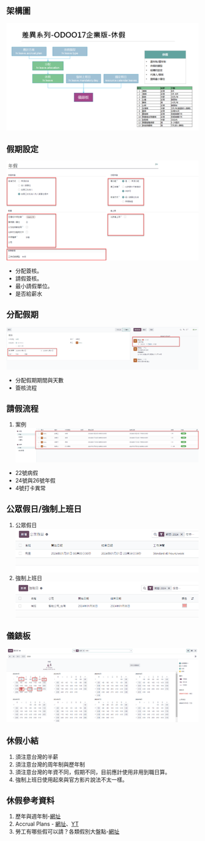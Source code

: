 ## 架構圖
![Alt text](https://github.com/ksharry/2024-ODOO17-Enterprise-Plan/blob/main/pic/F172501.png?raw=true)

## 假期設定
![Alt text](https://github.com/ksharry/2024-ODOO17-Enterprise-Plan/blob/main/pic/F172502.png?raw=true)
  + 分配簽核。
  + 請假簽核。
  + 最小請假單位。
  + 是否給薪水


## 分配假期
![Alt text](https://github.com/ksharry/2024-ODOO17-Enterprise-Plan/blob/main/pic/F172504.png?raw=true)
  + 分配假期期間與天數
  + 簽核流程


## 請假流程
1. 案例
![Alt text](https://github.com/ksharry/2024-ODOO17-Enterprise-Plan/blob/main/pic/F172503.png?raw=true)
  + 22號病假
  + 24號與26號年假
  + 4號打卡異常

## 公眾假日/強制上班日
1. 公眾假日
![Alt text](https://github.com/ksharry/2024-ODOO17-Enterprise-Plan/blob/main/pic/F172505.png?raw=true)
2. 強制上班日
![Alt text](https://github.com/ksharry/2024-ODOO17-Enterprise-Plan/blob/main/pic/F172506.png?raw=true)

## 儀錶板
![Alt text](https://github.com/ksharry/2024-ODOO17-Enterprise-Plan/blob/main/pic/F172507.png?raw=true)

## 休假小結
1. 須注意台灣的半薪
2. 須注意台灣的周年制與歷年制
3. 須注意台灣的年資不同，假期不同，目前應計使用非用到職日算。
4. 強制上班日使用起來與官方影片說法不太一樣。

## 休假參考資料
1. 歷年與週年制-[網址](https://www.swingvy.com/blog-tw/calendar-year-to-annual-year)
2. Accrual Plans - [網址](https://www.cybrosys.com/odoo/odoo-books/odoo-book-v15/time-off/accrual-plans/)、[YT](https://www.youtube.com/watch?v=fD5WDLsLl3o)
3. 勞工有哪些假可以請？各類假別大盤點-[網址](https://vip.104.com.tw/preLogin/recruiterForum/post/59163)
